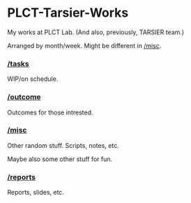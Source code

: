 # PLCT-Tarsier-Works

My works at PLCT Lab. (And also, previously, TARSIER team.)

Arranged by month/week. Might be different in [/misc](./misc).

### [/tasks](./tasks)

WIP/on schedule.

### [/outcome](./outcome)

Outcomes for those intrested.

### [/misc](./misc)

Other random stuff. Scripts, notes, etc.

Maybe also some other stuff for fun.

### [/reports](./reports)

Reports, slides, etc.

